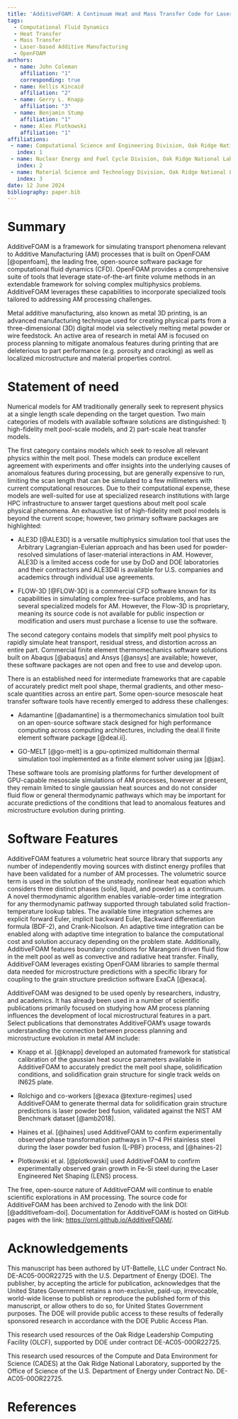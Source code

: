 ```yaml
---
title: 'AdditiveFOAM: A Continuum Heat and Mass Transfer Code for Laser-Based Additive Manufacturing'
tags:
  - Computational Fluid Dynamics
  - Heat Transfer
  - Mass Transfer
  - Laser-based Additive Manufacturing
  - OpenFOAM
authors:
  - name: John Coleman
    affiliation: "1"
    corresponding: true
  - name: Kellis Kincaid
    affiliation: "2"
  - name: Gerry L. Knapp
    affiliation: "3"
  - name: Benjamin Stump
    affiliation: "1"
  - name: Alex Plotkowski
    affiliation: "1"
affiliations:
 - name: Computational Science and Engineering Division, Oak Ridge National Laboratory
   index: 1
 - name: Nuclear Energy and Fuel Cycle Division, Oak Ridge National Laboratory
   index: 2
 - name: Material Science and Technology Division, Oak Ridge National Laboratory
   index: 3
date: 12 June 2024
bibliography: paper.bib
---
```


# Summary

AdditiveFOAM is a framework for simulating transport phenomena relevant to Additive Manufacturing (AM) processes that is built on OpenFOAM [@openfoam], the leading free, open-source software package for computational fluid dynamics (CFD). OpenFOAM provides a comprehensive suite of tools that leverage state-of-the-art finite volume methods in an extendable framework for solving complex multiphysics problems. AdditiveFOAM leverages these capabilities to incorporate specialized tools tailored to addressing AM processing challenges.

Metal additive manufacturing, also known as metal 3D printing, is an advanced manufacturing technique used for creating physical parts from a three-dimensional (3D) digital model via selectively melting metal powder or wire feedstock. An active area of research in metal AM is focused on process planning to mitigate anomalous features during printing that are deleterious to part performance (e.g. porosity and cracking) as well as localized microstructure and material properties control.  

# Statement of need

Numerical models for AM traditionally generally seek to represent physics at a single length scale depending on the target question. Two main categories of models with available software solutions are distinguished: 1) high-fidelity melt pool-scale models, and 2) part-scale heat transfer models. 

The first category contains models which seek to resolve all relevant physics within the melt pool. These models can produce excellent agreement with experiments and offer insights into the underlying causes of anomalous features during processing, but are generally expensive to run, limiting the scan length that can be simulated to a few millimeters with current computational resources. Due to their computational expense, these models are well-suited for use at specialized research institutions with large HPC infrastructure to answer target questions about melt pool scale physical phenomena. An exhaustive list of high-fidelity melt pool models is beyond the current scope; however, two primary software packages are highlighted: 

- ALE3D [@ALE3D] is a versatile multiphysics simulation tool that uses the Arbitrary Lagrangian-Eulerian approach and has been used for powder-resolved simulations of laser-material interactions in AM. However, ALE3D is a limited access code for use by DoD and DOE laboratories and their contractors and ALE3D4I is available for U.S. companies and academics through individual use agreements. 

- FLOW-3D [@FLOW-3D] is a commercial CFD software known for its capabilities in simulating complex free-surface problems, and has several specialized models for AM. However, the Flow-3D is proprietary, meaning its source code is not available for public inspection or modification and users must purchase a license to use the software. 

The second category contains models that simplify melt pool physics to rapidly simulate heat transport, residual stress, and distortion across an entire part. Commercial finite element thermomechanics software solutions built on Abaqus [@abaqus] and Ansys [@ansys] are available; however, these software packages are not open and free to use and develop upon.   

There is an established need for intermediate frameworks that are capable of accurately predict melt pool shape, thermal gradients, and other meso-scale quantities across an entire part. Some open-source mesoscale heat transfer software tools have recently emerged to address these challenges: 

- Adamantine [@adamantine] is a thermomechanics simulation tool built on an open-source software stack designed for high performance computing across computing architectures, including the deal.II finite element software package [@deal.ii].

- GO-MELT [@go-melt] is a gpu-optimized multidomain thermal simulation tool implemented as a finite element solver using jax [@jax].  

These software tools are promising platforms for further development of GPU-capable mesoscale simulations of AM processes, however at present, they remain limited to single gaussian heat sources and do not consider fluid flow or general thermodynamic pathways which may be important for accurate predictions of the conditions that lead to anomalous features and microstructure evolution during printing. 

# Software Features
AdditiveFOAM features a volumetric heat source library that supports any number of independently moving sources with distinct energy profiles that have been validated for a number of AM processes. The volumetric source term is used in the solution of the unsteady, nonlinear heat equation which considers three distinct phases (solid, liquid, and powder) as a continuum. A novel thermodynamic algorithm enables variable-order time integration for any thermodynamic pathway supported through tabulated solid fraction-temperature lookup tables. The available time integration schemes are explicit forward Euler, implicit backward Euler, Backward differentiation formula (BDF-2), and Crank-Nicolson. An adaptive time integration can be enabled along with adaptive time integration to balance the computational cost and solution accuracy depending on the problem state. Additionally, AdditiveFOAM features boundary conditions for Marangoni driven fluid flow in the melt pool as well as convective and radiative heat transfer. Finally, AdditiveFOAM leverages existing OpenFOAM libraries to sample thermal data needed for microstructure predictions with a specific library for coupling to the grain structure prediction software ExaCA [@exaca]. 

AdditiveFOAM was designed to be used openly by researchers, industry, and academics. It has already been used in a number of scientific publications primarily focused on studying how AM process planning influences the development of local microstructural features in a part. Select publications that demonstrates AdditiveFOAM’s usage towards understanding the connection between process planning and microstructure evolution in metal AM include: 

- Knapp et al. [@knapp] developed an automated framework for statistical calibration of the gaussian heat source parameters available in AdditiveFOAM to accurately predict the melt pool shape, solidification conditions, and solidification grain structure for single track welds on IN625 plate. 

- Rolchigo and co-workers [@exaca @texture-regimes] used AdditiveFOAM to generate thermal data for solidification grain structure predictions is laser powder bed fusion, validated against the NIST AM Benchmark dataset [@amb2018]. 

- Haines et al. [@haines] used AdditiveFOAM to confirm experimentally observed phase transformation pathways in 17–4 PH stainless steel during the laser powder bed fusion (L-PBF) process, and [@haines-2] 

- Plotkowski et al. [@plotkowski] used AdditiveFOAM to confirm experimentally observed grain growth in Fe-Si steel during the Laser Engineered Net Shaping (LENS) process. 

The free, open-source nature of AdditiveFOAM will continue to enable scientific explorations in AM processing. The source code for AdditiveFOAM has been archived to Zenodo with the link DOI: [@additivefoam-doi]. Documentation for AdditiveFOAM is hosted on GitHub pages with the link: https://ornl.github.io/AdditiveFOAM/. 

# Acknowledgements

This manuscript has been authored by UT-Battelle, LLC under Contract No. DE-AC05-00OR22725 with the U.S. Department of Energy (DOE). The publisher, by accepting the article for publication, acknowledges that the United States Government retains a non-exclusive, paid-up, irrevocable, world-wide license to publish or reproduce the published form of this manuscript, or allow others to do so, for United States Government purposes. The DOE will provide public access to these results of federally sponsored research in accordance with the DOE Public Access Plan. 

This research used resources of the Oak Ridge Leadership Computing Facility (OLCF), supported by DOE under contract DE-AC05-00OR22725. 

This research used resources of the Compute and Data Environment for Science (CADES) at the Oak Ridge National Laboratory, supported by the Office of Science of the U.S. Department of Energy under Contract No. DE-AC05-00OR22725. 

# References
